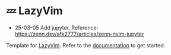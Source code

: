 # 💤 LazyVim

- 25-03-05 Add jupyter, Reference: https://zenn.dev/afk2777/articles/zenn-nvim-jupyter

Template for [LazyVim](https://github.com/LazyVim/LazyVim).
Refer to the [documentation](https://lazyvim.github.io/installation) to get started.

